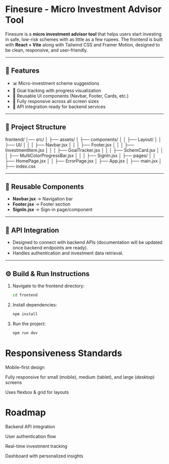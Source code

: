# Finesure - Micro Investment Advisor Tool

Finesure is a **micro investment advisor tool** that helps users start investing in safe, low-risk schemes with as little as a few rupees. The frontend is built with **React + Vite** along with Tailwind CSS and Framer Motion, designed to be clean, responsive, and user-friendly.

---

## 🚀 Features
- 📊 Micro-investment scheme suggestions  
- 🎯 Goal tracking with progress visualization  
- 📑 Reusable UI components (Navbar, Footer, Cards, etc.)  
- 📱 Fully responsive across all screen sizes  
- 🔗 API integration ready for backend services  

---

## 📂 Project Structure

frontend/
│── src/
│ ├── assets/
│ ├── components/
│ │ ├── Layout/
│ │ ├── UI/
│ │ │ ├── Navbar.jsx
│ │ │ ├── Footer.jsx
│ │ │ ├── InvestmentItem.jsx
│ │ │ ├── GoalTracker.jsx
│ │ │ ├── SchemCard.jsx
│ │ │ ├── MultiColorProgressBar.jsx
│ │ │ ├── SignIn.jsx
│ ├── pages/
│ │ ├── HomePage.jsx
│ │ ├── ErrorPage.jsx
│ ├── App.jsx
│ ├── main.jsx
│ ├── index.css


---

## 🧩 Reusable Components
- **Navbar.jsx** → Navigation bar  
- **Footer.jsx** → Footer section  
- **SignIn.jsx** → Sign-in page/component  

---

## 🔗 API Integration
- Designed to connect with backend APIs (documentation will be updated once backend endpoints are ready).  
- Handles authentication and investment data retrieval.  

---

## ⚙️ Build & Run Instructions

1. Navigate to the frontend directory:
   ```bash
   cd frontend

2. Install dependencies:
   ```bash
   npm install

3. Run the project:
   ```bash
   npm run dev

# Responsiveness Standards

Mobile-first design

Fully responsive for small (mobile), medium (tablet), and large (desktop) screens

Uses flexbox & grid for layouts

# Roadmap

 Backend API integration

 User authentication flow

 Real-time investment tracking

 Dashboard with personalized insights
